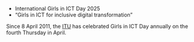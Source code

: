 + International Girls in ICT Day 2025
+ “Girls in ICT for inclusive digital transformation”

Since 8 April 2011, the [ITU](https://www.itu.int/women-and-girls/girls-in-ict/about-international-girls-in-ict-day/) has celebrated Girls in ICT Day annually on the fourth Thursday in April.